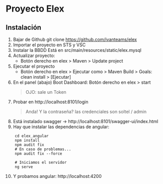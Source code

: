 # Proyecto Elex

## Instalación

1. Bajar de Github
git clone https://github.com/ivanteams/elex
2. Importar el proyecto en STS y VSC
3. Instalar la BBDD
Está en src/main/resources/static/elex.mysql
4. Actualizar proyecto: 
   - Botón derecho en elex > Maven > Update project
5. Ejecutar el proyecto
    -  Botón derecho en elex > Ejecutar como > Maven Build > Goals: clean install > [Ejecutar]
6. En el panel (abajo) Boot Dashboard:
   Botón derecho en elex > start
    > OJO: sale un Token
7. Probar en http://localhost:8101/login
    > Anda! Y la contraseña? las credenciales son soltel / admin
8. Está instalado swagger -> http://localhost:8101/swagger-ui/index.html
9. Hay que instalar las dependencias de angular:
```console
    cd elex_angular
    npm install
    npm audit fix
    # En caso de problemas...
    npm audit fix --force

    # Iniciamos el servidor
    ng serve
```
10. Y probamos angular: http://localhost:4200

